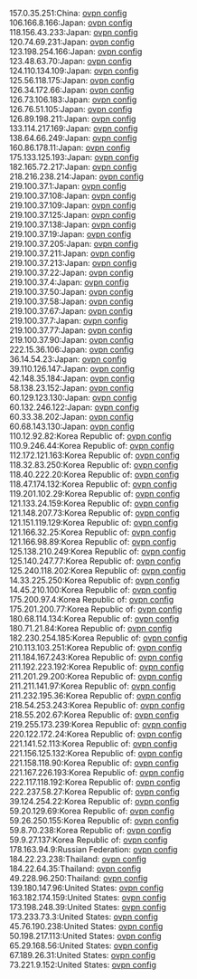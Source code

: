157.0.35.251:China: [ovpn config](vpn/157_0_35_251.ovpn)  
106.166.8.166:Japan: [ovpn config](vpn/106_166_8_166.ovpn)  
118.156.43.233:Japan: [ovpn config](vpn/118_156_43_233.ovpn)  
120.74.69.231:Japan: [ovpn config](vpn/120_74_69_231.ovpn)  
123.198.254.166:Japan: [ovpn config](vpn/123_198_254_166.ovpn)  
123.48.63.70:Japan: [ovpn config](vpn/123_48_63_70.ovpn)  
124.110.134.109:Japan: [ovpn config](vpn/124_110_134_109.ovpn)  
125.56.118.175:Japan: [ovpn config](vpn/125_56_118_175.ovpn)  
126.34.172.66:Japan: [ovpn config](vpn/126_34_172_66.ovpn)  
126.73.106.183:Japan: [ovpn config](vpn/126_73_106_183.ovpn)  
126.76.51.105:Japan: [ovpn config](vpn/126_76_51_105.ovpn)  
126.89.198.211:Japan: [ovpn config](vpn/126_89_198_211.ovpn)  
133.114.217.169:Japan: [ovpn config](vpn/133_114_217_169.ovpn)  
138.64.66.249:Japan: [ovpn config](vpn/138_64_66_249.ovpn)  
160.86.178.11:Japan: [ovpn config](vpn/160_86_178_11.ovpn)  
175.133.125.193:Japan: [ovpn config](vpn/175_133_125_193.ovpn)  
182.165.72.217:Japan: [ovpn config](vpn/182_165_72_217.ovpn)  
218.216.238.214:Japan: [ovpn config](vpn/218_216_238_214.ovpn)  
219.100.37.1:Japan: [ovpn config](vpn/219_100_37_1.ovpn)  
219.100.37.108:Japan: [ovpn config](vpn/219_100_37_108.ovpn)  
219.100.37.109:Japan: [ovpn config](vpn/219_100_37_109.ovpn)  
219.100.37.125:Japan: [ovpn config](vpn/219_100_37_125.ovpn)  
219.100.37.138:Japan: [ovpn config](vpn/219_100_37_138.ovpn)  
219.100.37.19:Japan: [ovpn config](vpn/219_100_37_19.ovpn)  
219.100.37.205:Japan: [ovpn config](vpn/219_100_37_205.ovpn)  
219.100.37.211:Japan: [ovpn config](vpn/219_100_37_211.ovpn)  
219.100.37.213:Japan: [ovpn config](vpn/219_100_37_213.ovpn)  
219.100.37.22:Japan: [ovpn config](vpn/219_100_37_22.ovpn)  
219.100.37.4:Japan: [ovpn config](vpn/219_100_37_4.ovpn)  
219.100.37.50:Japan: [ovpn config](vpn/219_100_37_50.ovpn)  
219.100.37.58:Japan: [ovpn config](vpn/219_100_37_58.ovpn)  
219.100.37.67:Japan: [ovpn config](vpn/219_100_37_67.ovpn)  
219.100.37.7:Japan: [ovpn config](vpn/219_100_37_7.ovpn)  
219.100.37.77:Japan: [ovpn config](vpn/219_100_37_77.ovpn)  
219.100.37.90:Japan: [ovpn config](vpn/219_100_37_90.ovpn)  
222.15.36.106:Japan: [ovpn config](vpn/222_15_36_106.ovpn)  
36.14.54.23:Japan: [ovpn config](vpn/36_14_54_23.ovpn)  
39.110.126.147:Japan: [ovpn config](vpn/39_110_126_147.ovpn)  
42.148.35.184:Japan: [ovpn config](vpn/42_148_35_184.ovpn)  
58.138.23.152:Japan: [ovpn config](vpn/58_138_23_152.ovpn)  
60.129.123.130:Japan: [ovpn config](vpn/60_129_123_130.ovpn)  
60.132.246.122:Japan: [ovpn config](vpn/60_132_246_122.ovpn)  
60.33.38.202:Japan: [ovpn config](vpn/60_33_38_202.ovpn)  
60.68.143.130:Japan: [ovpn config](vpn/60_68_143_130.ovpn)  
110.12.92.82:Korea Republic of: [ovpn config](vpn/110_12_92_82.ovpn)  
110.9.246.44:Korea Republic of: [ovpn config](vpn/110_9_246_44.ovpn)  
112.172.121.163:Korea Republic of: [ovpn config](vpn/112_172_121_163.ovpn)  
118.32.83.250:Korea Republic of: [ovpn config](vpn/118_32_83_250.ovpn)  
118.40.222.20:Korea Republic of: [ovpn config](vpn/118_40_222_20.ovpn)  
118.47.174.132:Korea Republic of: [ovpn config](vpn/118_47_174_132.ovpn)  
119.201.102.29:Korea Republic of: [ovpn config](vpn/119_201_102_29.ovpn)  
121.133.24.159:Korea Republic of: [ovpn config](vpn/121_133_24_159.ovpn)  
121.148.207.73:Korea Republic of: [ovpn config](vpn/121_148_207_73.ovpn)  
121.151.119.129:Korea Republic of: [ovpn config](vpn/121_151_119_129.ovpn)  
121.166.32.25:Korea Republic of: [ovpn config](vpn/121_166_32_25.ovpn)  
121.166.98.89:Korea Republic of: [ovpn config](vpn/121_166_98_89.ovpn)  
125.138.210.249:Korea Republic of: [ovpn config](vpn/125_138_210_249.ovpn)  
125.140.247.77:Korea Republic of: [ovpn config](vpn/125_140_247_77.ovpn)  
125.240.118.202:Korea Republic of: [ovpn config](vpn/125_240_118_202.ovpn)  
14.33.225.250:Korea Republic of: [ovpn config](vpn/14_33_225_250.ovpn)  
14.45.210.100:Korea Republic of: [ovpn config](vpn/14_45_210_100.ovpn)  
175.200.97.4:Korea Republic of: [ovpn config](vpn/175_200_97_4.ovpn)  
175.201.200.77:Korea Republic of: [ovpn config](vpn/175_201_200_77.ovpn)  
180.68.114.134:Korea Republic of: [ovpn config](vpn/180_68_114_134.ovpn)  
180.71.21.84:Korea Republic of: [ovpn config](vpn/180_71_21_84.ovpn)  
182.230.254.185:Korea Republic of: [ovpn config](vpn/182_230_254_185.ovpn)  
210.113.103.251:Korea Republic of: [ovpn config](vpn/210_113_103_251.ovpn)  
211.184.167.243:Korea Republic of: [ovpn config](vpn/211_184_167_243.ovpn)  
211.192.223.192:Korea Republic of: [ovpn config](vpn/211_192_223_192.ovpn)  
211.201.29.200:Korea Republic of: [ovpn config](vpn/211_201_29_200.ovpn)  
211.211.141.97:Korea Republic of: [ovpn config](vpn/211_211_141_97.ovpn)  
211.232.195.36:Korea Republic of: [ovpn config](vpn/211_232_195_36.ovpn)  
218.54.253.243:Korea Republic of: [ovpn config](vpn/218_54_253_243.ovpn)  
218.55.202.67:Korea Republic of: [ovpn config](vpn/218_55_202_67.ovpn)  
219.255.173.239:Korea Republic of: [ovpn config](vpn/219_255_173_239.ovpn)  
220.122.172.24:Korea Republic of: [ovpn config](vpn/220_122_172_24.ovpn)  
221.141.52.113:Korea Republic of: [ovpn config](vpn/221_141_52_113.ovpn)  
221.156.125.132:Korea Republic of: [ovpn config](vpn/221_156_125_132.ovpn)  
221.158.118.90:Korea Republic of: [ovpn config](vpn/221_158_118_90.ovpn)  
221.167.226.193:Korea Republic of: [ovpn config](vpn/221_167_226_193.ovpn)  
222.117.118.192:Korea Republic of: [ovpn config](vpn/222_117_118_192.ovpn)  
222.237.58.27:Korea Republic of: [ovpn config](vpn/222_237_58_27.ovpn)  
39.124.254.22:Korea Republic of: [ovpn config](vpn/39_124_254_22.ovpn)  
59.20.129.69:Korea Republic of: [ovpn config](vpn/59_20_129_69.ovpn)  
59.26.250.155:Korea Republic of: [ovpn config](vpn/59_26_250_155.ovpn)  
59.8.70.238:Korea Republic of: [ovpn config](vpn/59_8_70_238.ovpn)  
59.9.27.137:Korea Republic of: [ovpn config](vpn/59_9_27_137.ovpn)  
178.163.94.9:Russian Federation: [ovpn config](vpn/178_163_94_9.ovpn)  
184.22.23.238:Thailand: [ovpn config](vpn/184_22_23_238.ovpn)  
184.22.64.35:Thailand: [ovpn config](vpn/184_22_64_35.ovpn)  
49.228.96.250:Thailand: [ovpn config](vpn/49_228_96_250.ovpn)  
139.180.147.96:United States: [ovpn config](vpn/139_180_147_96.ovpn)  
163.182.174.159:United States: [ovpn config](vpn/163_182_174_159.ovpn)  
173.198.248.39:United States: [ovpn config](vpn/173_198_248_39.ovpn)  
173.233.73.3:United States: [ovpn config](vpn/173_233_73_3.ovpn)  
45.76.190.238:United States: [ovpn config](vpn/45_76_190_238.ovpn)  
50.198.217.113:United States: [ovpn config](vpn/50_198_217_113.ovpn)  
65.29.168.56:United States: [ovpn config](vpn/65_29_168_56.ovpn)  
67.189.26.31:United States: [ovpn config](vpn/67_189_26_31.ovpn)  
73.221.9.152:United States: [ovpn config](vpn/73_221_9_152.ovpn)  
